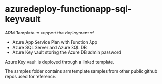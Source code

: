 # azuredeploy-functionapp-sql-keyvault

ARM Template to support the deployment of
* Azure App Service Plan with Function App
* Azure SQL Server and Azure SQL DB
* Azure Key vault storing the Azure DB admin password

Azure Key vault is deployed through a linked template.

The samples folder contains arm template samples from other public github repos used for reference. 
